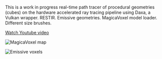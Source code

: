 This is a work in progress real-time path tracer of procedural geometries (cubes) on the hardware accelerated ray tracing pipeline using Daxa, a Vulkan wrapper. RESTIR. Emissive geometries. MagicaVoxel model loader. Different size brushes.

[Watch Youtube video](https://www.youtube.com/watch?v=pCUv0jf9fZ)

![MagicaVoxel map](https://github.com/user-attachments/assets/129e055f-fb51-4088-bdc2-0770902daab7)

![Emissive voxels](https://github.com/user-attachments/assets/031eca0b-b9cd-49ae-9855-ec1cc83ad8d2)
